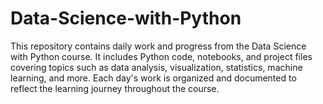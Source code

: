 # Data-Science-with-Python
This repository contains daily work and progress from the Data Science with Python course. It includes Python code, notebooks, and project files covering topics such as data analysis, visualization, statistics, machine learning, and more. Each day's work is organized and documented to reflect the learning journey throughout the course.
